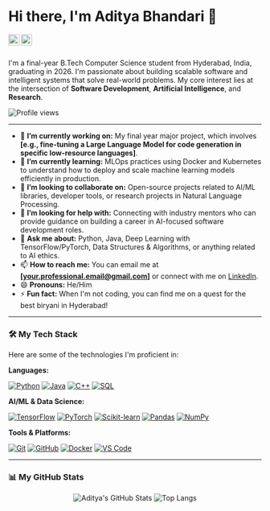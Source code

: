 # Hi there, I'm Aditya Bhandari 👋

<a href="https://www.linkedin.com/in/[YourLinkedInUsername]">
  <img align="left" alt="Aditya's LinkedIn" width="22px" src="https://cdn.jsdelivr.net/npm/simple-icons@v3/icons/linkedin.svg" />
</a>
<a href="https://[YourPortfolioWebsite.com]">
  <img align="left" alt="Aditya's Portfolio" width="22px" src="https://cdn.jsdelivr.net/npm/simple-icons@v3/icons/googlechrome.svg" />
</a>

<br />
<br />

I'm a final-year B.Tech Computer Science student from Hyderabad, India, graduating in 2026. I'm passionate about building scalable software and intelligent systems that solve real-world problems. My core interest lies at the intersection of **Software Development**, **Artificial Intelligence**, and **Research**.

![Profile views](https://gpvc.arturio.dev/AdityaBhandari3921)

---

* 🔭 **I’m currently working on:** My final year major project, which involves **[e.g., fine-tuning a Large Language Model for code generation in specific low-resource languages]**.
* 🌱 **I’m currently learning:** MLOps practices using Docker and Kubernetes to understand how to deploy and scale machine learning models efficiently in production.
* 👯 **I’m looking to collaborate on:** Open-source projects related to AI/ML libraries, developer tools, or research projects in Natural Language Processing.
* 🤔 **I’m looking for help with:** Connecting with industry mentors who can provide guidance on building a career in AI-focused software development roles.
* 💬 **Ask me about:** Python, Java, Deep Learning with TensorFlow/PyTorch, Data Structures & Algorithms, or anything related to AI ethics.
* 📫 **How to reach me:** You can email me at **[your.professional.email@gmail.com]** or connect with me on [LinkedIn](https://www.linkedin.com/in/[YourLinkedInUsername]).
* 😄 **Pronouns:** He/Him
* ⚡ **Fun fact:** When I'm not coding, you can find me on a quest for the best biryani in Hyderabad!

---

### 🛠️ My Tech Stack

Here are some of the technologies I'm proficient in:

**Languages:**
<p>
  <a href="#"><img alt="Python" src="https://img.shields.io/badge/Python-3776AB.svg?logo=python&logoColor=white"></a>
  <a href="#"><img alt="Java" src="https://img.shields.io/badge/Java-007396.svg?logo=java&logoColor=white"></a>
  <a href="#"><img alt="C++" src="https://img.shields.io/badge/C++-00599C.svg?logo=c%2B%2B&logoColor=white"></a>
  <a href="#"><img alt="SQL" src="https://img.shields.io/badge/SQL-4479A1.svg?logo=postgresql&logoColor=white"></a>
</p>

**AI/ML & Data Science:**
<p>
  <a href="#"><img alt="TensorFlow" src="https://img.shields.io/badge/TensorFlow-FF6F00.svg?logo=tensorflow&logoColor=white"></a>
  <a href="#"><img alt="PyTorch" src="https://img.shields.io/badge/PyTorch-EE4C2C.svg?logo=pytorch&logoColor=white"></a>
  <a href="#"><img alt="Scikit-learn" src="https://img.shields.io/badge/scikit--learn-F7931E.svg?logo=scikit-learn&logoColor=white"></a>
  <a href="#"><img alt="Pandas" src="https://img.shields.io/badge/Pandas-150458.svg?logo=pandas&logoColor=white"></a>
  <a href="#"><img alt="NumPy" src="https://img.shields.io/badge/NumPy-013243.svg?logo=numpy&logoColor=white"></a>
</p>

**Tools & Platforms:**
<p>
  <a href="#"><img alt="Git" src="https://img.shields.io/badge/Git-F05032.svg?logo=git&logoColor=white"></a>
  <a href="#"><img alt="GitHub" src="https://img.shields.io/badge/GitHub-181717.svg?logo=github&logoColor=white"></a>
  <a href="#"><img alt="Docker" src="https://img.shields.io/badge/Docker-2496ED.svg?logo=docker&logoColor=white"></a>
  <a href="#"><img alt="VS Code" src="https://img.shields.io/badge/VS_Code-007ACC.svg?logo=visualstudiocode&logoColor=white"></a>
</p>

---

### 📊 My GitHub Stats

<p align="center">
  <img src="https://github-readme-stats.vercel.app/api?username=AdityaBhandari3921&show_icons=true&theme=radical" alt="Aditya's GitHub Stats" />
  <img src="https://github-readme-stats.vercel.app/api/top-langs/?username=AdityaBhandari3921&layout=compact&theme=radical" alt="Top Langs" />
</p>
